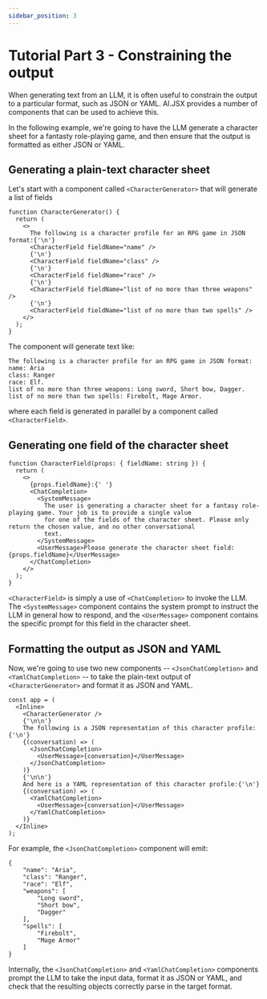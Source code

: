 ```yaml
---
sidebar_position: 3
---
```


# Tutorial Part 3 - Constraining the output

When generating text from an LLM, it is often useful to constrain the output to a particular
format, such as JSON or YAML. AI.JSX provides a number of components that can be used to
achieve this.

In the following example, we're going to have the LLM generate a character sheet for a
fantasty role-playing game, and then ensure that the output is formatted as either
JSON or YAML.

## Generating a plain-text character sheet

Let's start with a component called `<CharacterGenerator>` that will generate a list of
fields

```tsx filename="packages/tutorial/src/part3.tsx"
function CharacterGenerator() {
  return (
    <>
      The following is a character profile for an RPG game in JSON format:{'\n'}
      <CharacterField fieldName="name" />
      {'\n'}
      <CharacterField fieldName="class" />
      {'\n'}
      <CharacterField fieldName="race" />
      {'\n'}
      <CharacterField fieldName="list of no more than three weapons" />
      {'\n'}
      <CharacterField fieldName="list of no more than two spells" />
    </>
  );
}
```

The component will generate text like:

```
The following is a character profile for an RPG game in JSON format:
name: Aria
class: Ranger
race: Elf.
list of no more than three weapons: Long sword, Short bow, Dagger.
list of no more than two spells: Firebolt, Mage Armor.
```

where each field is generated in parallel by a component called `<CharacterField>`.

## Generating one field of the character sheet

```tsx filename="packages/tutorial/src/part3.tsx"
function CharacterField(props: { fieldName: string }) {
  return (
    <>
      {props.fieldName}:{' '}
      <ChatCompletion>
        <SystemMessage>
          The user is generating a character sheet for a fantasy role-playing game. Your job is to provide a single value
          for one of the fields of the character sheet. Please only return the chosen value, and no other conversational
          text.
        </SystemMessage>
        <UserMessage>Please generate the character sheet field: {props.fieldName}</UserMessage>
      </ChatCompletion>
    </>
  );
}
```

`<CharacterField>` is simply a use of `<ChatCompletion>` to invoke the LLM. The
`<SystemMessage>` component contains the system prompt to instruct the LLM in general
how to respond, and the `<UserMessage>` component contains the specific prompt for this
field in the character sheet.

## Formatting the output as JSON and YAML

Now, we're going to use two new components -- `<JsonChatCompletion>` and `<YamlChatCompletion>` --
to take the plain-text output of `<CharacterGenerator>` and format it as JSON and YAML.

```tsx filename="packages/tutorial/src/part3.tsx"
const app = (
  <Inline>
    <CharacterGenerator />
    {'\n\n'}
    The following is a JSON representation of this character profile:{'\n'}
    {(conversation) => (
      <JsonChatCompletion>
        <UserMessage>{conversation}</UserMessage>
      </JsonChatCompletion>
    )}
    {'\n\n'}
    And here is a YAML representation of this character profile:{'\n'}
    {(conversation) => (
      <YamlChatCompletion>
        <UserMessage>{conversation}</UserMessage>
      </YamlChatCompletion>
    )}
  </Inline>
);
```

For example, the `<JsonChatCompletion>` component will emit:

```
{
    "name": "Aria",
    "class": "Ranger",
    "race": "Elf",
    "weapons": [
        "Long sword",
        "Short bow",
        "Dagger"
    ],
    "spells": [
        "Firebolt",
        "Mage Armor"
    ]
}
```

Internally, the `<JsonChatCompletion>` and `<YamlChatCompletion>` components prompt the
LLM to take the input data, format it as JSON or YAML, and check that the resulting objects
correctly parse in the target format.
